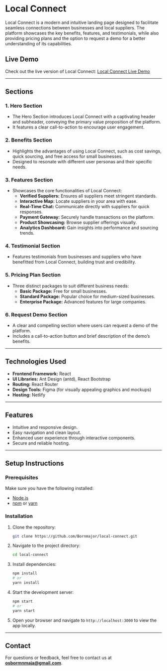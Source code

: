 # Local Connect

Local Connect is a modern and intuitive landing page designed to facilitate seamless connections between businesses and local suppliers. The platform showcases the key benefits, features, and testimonials, while also providing pricing plans and the option to request a demo for a better understanding of its capabilities.

## Live Demo
Check out the live version of Local Connect: [Local Connect Live Demo](https://localconnectapp.netlify.app/)

---

## Sections

### 1. **Hero Section**
- The Hero Section introduces Local Connect with a captivating header and subheader, conveying the primary value proposition of the platform.
- It features a clear call-to-action to encourage user engagement.

### 2. **Benefits Section**
- Highlights the advantages of using Local Connect, such as cost savings, quick sourcing, and free access for small businesses.
- Designed to resonate with different user personas and their specific needs.

### 3. **Features Section**
- Showcases the core functionalities of Local Connect:
  - **Verified Suppliers:** Ensures all suppliers meet stringent standards.
  - **Interactive Map:** Locate suppliers in your area with ease.
  - **Real-Time Chat:** Communicate directly with suppliers for quick responses.
  - **Payment Gateway:** Securely handle transactions on the platform.
  - **Product Showcasing:** Browse supplier offerings visually.
  - **Analytics Dashboard:** Gain insights into performance and sourcing trends.

### 4. **Testimonial Section**
- Features testimonials from businesses and suppliers who have benefitted from Local Connect, building trust and credibility.

### 5. **Pricing Plan Section**
- Three distinct packages to suit different business needs:
  - **Basic Package:** Free for small businesses.
  - **Standard Package:** Popular choice for medium-sized businesses.
  - **Enterprise Package:** Advanced features for large companies.

### 6. **Request Demo Section**
- A clear and compelling section where users can request a demo of the platform.
- Includes a call-to-action button and brief description of the demo’s benefits.

---

## Technologies Used

- **Frontend Framework:** React
- **UI Libraries:** Ant Design (antd), React Bootstrap
- **Routing:** React Router
- **Design Tools:** Figma (for visually appealing graphics and mockups)
- **Hosting:** Netlify

---

## Features
- Intuitive and responsive design.
- Easy navigation and clean layout.
- Enhanced user experience through interactive components.
- Secure and reliable hosting.

---

## Setup Instructions

### Prerequisites
Make sure you have the following installed:
- [Node.js](https://nodejs.org/)
- [npm](https://www.npmjs.com/) or [yarn](https://yarnpkg.com/)

### Installation
1. Clone the repository:
   ```bash
   git clone https://github.com/Bornmajor/local-connect.git
   ```
2. Navigate to the project directory:
   ```bash
   cd local-connect
   ```
3. Install dependencies:
   ```bash
   npm install
   # or
   yarn install
   ```
4. Start the development server:
   ```bash
   npm start
   # or
   yarn start
   ```
5. Open your browser and navigate to `http://localhost:3000` to view the app locally.

---



## Contact
For questions or feedback, feel free to contact us at **osbormnmaja@gmail.com**.
